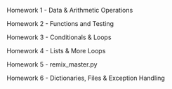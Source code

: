 Homework 1 - Data & Arithmetic Operations

Homework 2 - Functions and Testing

Homework 3 - Conditionals & Loops

Homework 4 - Lists & More Loops

Homework 5 - remix_master.py

Homework 6 - Dictionaries, Files & Exception Handling
